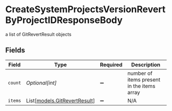 # CreateSystemProjectsVersionRevertByProjectIDResponseBody

a list of GitRevertResult objects


## Fields

| Field                                                        | Type                                                         | Required                                                     | Description                                                  |
| ------------------------------------------------------------ | ------------------------------------------------------------ | ------------------------------------------------------------ | ------------------------------------------------------------ |
| `count`                                                      | *Optional[int]*                                              | :heavy_minus_sign:                                           | number of items present in the items array                   |
| `items`                                                      | List[[models.GitRevertResult](../models/gitrevertresult.md)] | :heavy_minus_sign:                                           | N/A                                                          |
